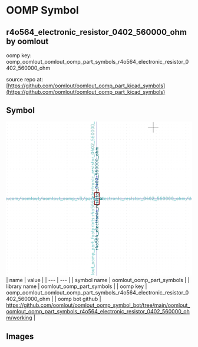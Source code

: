 # OOMP Symbol  
## r4o564_electronic_resistor_0402_560000_ohm  by oomlout  
  
oomp key: oomp_oomlout_oomlout_oomp_part_symbols_r4o564_electronic_resistor_0402_560000_ohm  
  
source repo at: [https://github.com/oomlout/oomlout_oomp_part_kicad_symbols](https://github.com/oomlout/oomlout_oomp_part_kicad_symbols)  
## Symbol  
  
[![working.png](working_600.png)](working.png)  
| name | value | 
| --- | --- | 
| symbol name | oomlout_oomp_part_symbols | 
| library name | oomlout_oomp_part_symbols | 
| oomp key | oomp_oomlout_oomlout_oomp_part_symbols_r4o564_electronic_resistor_0402_560000_ohm | 
| oomp bot github | https://github.com/oomlout/oomlout_oomp_symbol_bot/tree/main/oomlout_oomlout_oomp_part_symbols_r4o564_electronic_resistor_0402_560000_ohm/working | 
## Images  
